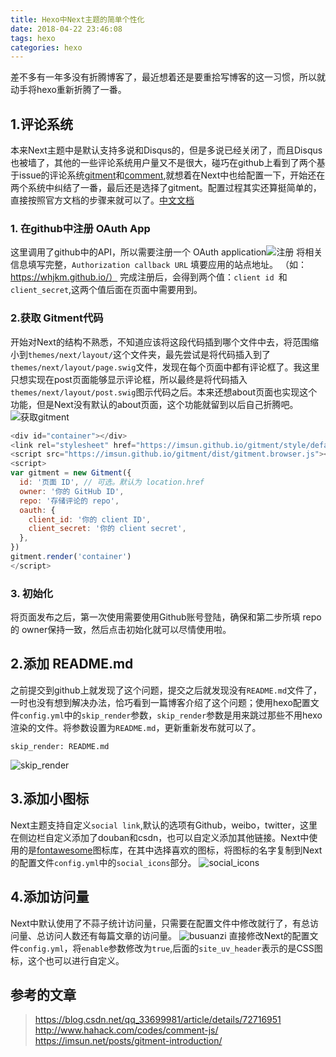 ```yaml
---
title: Hexo中Next主题的简单个性化
date: 2018-04-22 23:46:08
tags: hexo
categories: hexo
---
```

差不多有一年多没有折腾博客了，最近想着还是要重拾写博客的这一习惯，所以就动手将hexo重新折腾了一番。
## 1.评论系统
本来Next主题中是默认支持多说和Disqus的，但是多说已经关闭了，而且Disqus也被墙了，其他的一些评论系统用户量又不是很大，碰巧在github上看到了两个基于issue的评论系统[gitment][1]和[comment][2],就想着在Next中也给配置一下，开始还在两个系统中纠结了一番，最后还是选择了gitment。配置过程其实还算挺简单的，直接按照官方文档的步骤来就可以了。[中文文档][3]
### 1. 在github中注册 OAuth App
这里调用了github中的API，所以需要注册一个 OAuth application![注册][4]
将相关信息填写完整，`Authorization callback URL` 填要应用的站点地址。 （如：https://whjkm.github.io/）
完成注册后，会得到两个值：`client id `和`client_secret`,这两个值后面在页面中需要用到。
### 2.获取 Gitment代码
开始对Next的结构不熟悉，不知道应该将这段代码插到哪个文件中去，将范围缩小到`themes/next/layout/`这个文件夹，最先尝试是将代码插入到了`themes/next/layout/page.swig`文件，发现在每个页面中都有评论框了。我这里只想实现在post页面能够显示评论框，所以最终是将代码插入`themes/next/layout/post.swig`图示代码之后。本来还想about页面也实现这个功能，但是Next没有默认的about页面，这个功能就留到以后自己折腾吧。![获取gitment][5]
```js
<div id="container"></div>
<link rel="stylesheet" href="https://imsun.github.io/gitment/style/default.css">
<script src="https://imsun.github.io/gitment/dist/gitment.browser.js"></script>
<script>
var gitment = new Gitment({
  id: '页面 ID', // 可选。默认为 location.href
  owner: '你的 GitHub ID',
  repo: '存储评论的 repo',
  oauth: {
    client_id: '你的 client ID',
    client_secret: '你的 client secret',
  },
})
gitment.render('container')
</script>
```
### 3. 初始化
将页面发布之后，第一次使用需要使用Github账号登陆，确保和第二步所填 repo 的 owner保持一致，然后点击初始化就可以尽情使用啦。
## 2.添加 README.md
之前提交到github上就发现了这个问题，提交之后就发现没有`README.md`文件了，一时也没有想到解决办法，恰巧看到一篇博客介绍了这个问题；使用hexo配置文件`config.yml`中的`skip_render`参数，`skip_render`参数是用来跳过那些不用hexo渲染的文件。将参数设置为`README.md`，更新重新发布就可以了。
```
skip_render: README.md
```
![skip_render][6]
## 3.添加小图标
Next主题支持自定义`social link`,默认的选项有Github，weibo，twitter，这里在侧边栏自定义添加了douban和csdn，也可以自定义添加其他链接。Next中使用的是[fontawesome][7]图标库，在其中选择喜欢的图标，将图标的名字复制到Next的配置文件`config.yml`中的`social_icons`部分。
![social_icons][8]
## 4.添加访问量
Next中默认使用了不蒜子统计访问量，只需要在配置文件中修改就行了，有总访问量、总访问人数还有每篇文章的访问量。
![busuanzi][9]
直接修改Next的配置文件`config.yml`，将`enable`参数修改为`true`,后面的`site_uv_header`表示的是CSS图标，这个也可以进行自定义。

## 参考的文章
> https://blog.csdn.net/qq_33699981/article/details/72716951
> http://www.hahack.com/codes/comment-js/
> https://imsun.net/posts/gitment-introduction/


  [1]: https://github.com/imsun/gitment
  [2]: https://github.com/wzpan/comment.js
  [3]: https://imsun.net/posts/gitment-introduction/
  [4]: http://p7f8vq3cr.bkt.clouddn.com/%E6%B3%A8%E5%86%8COauth%20app.PNG
  [5]: http://p7f8vq3cr.bkt.clouddn.com/%E8%8E%B7%E5%8F%96gitment.PNG
  [6]: http://p7f8vq3cr.bkt.clouddn.com/ship_render.PNG
  [7]: https://fontawesome.com/icons?from=io
  [8]: http://p7f8vq3cr.bkt.clouddn.com/social_icons.PNG
  [9]: http://p7f8vq3cr.bkt.clouddn.com/busuanzi.PNG
